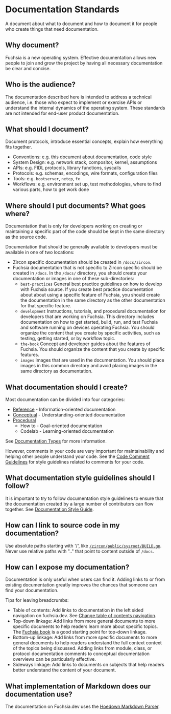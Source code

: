 # Documentation Standards

A document about what to document and how to document it for people who create things that need
documentation.

## Why document?

Fuchsia is a new operating system. Effective documentation allows new people to join and grow the
project by having all necessary documentation be clear and concise.

## Who is the audience?

The documentation described here is intended to address a technical audience, i.e. those who expect
to implement or exercise APIs or understand the internal dynamics of the operating system. These
standards are not intended for end-user product documentation.

## What should I document?

Document protocols, introduce essential concepts, explain how everything fits together.

- Conventions: e.g. this document about documentation, code style
- System Design: e.g. network stack, compositor, kernel, assumptions
- APIs: e.g. FIDL protocols, library functions, syscalls
- Protocols: e.g. schemas, encodings, wire formats, configuration files
- Tools: e.g. `bootserver`, `netcp`, `fx`
- Workflows: e.g. environment set up, test methodologies, where to find various
  parts, how to get work done

## Where should I put documents?  What goes where?

Documentation that is only for developers working on creating or maintaining
a specific part of the code should be kept in the same directory as the source code.

Documentation that should be generally available to developers must be
available in one of two locations:

* Zircon specific documentation should be created in `/docs/zircon`.
* Fuchsia documentation that is not specific to Zircon specific should
   be created in `/docs`.  In the `/docs/` directory, you should create your
   documentation or images in one of these sub-directories:
    * `best-practices`
       General best practice guidelines on how to develop with Fuchsia source.
       If you create best practice documentation about about using a specific
       feature of Fuchsia, you should create the documentation in the same
       directory as the other documentation for that specific feature.
    *  `development`
        Instructions, tutorials, and procedural documentation for developers
        that are working on Fuchsia. This directory includes documentation
        on how to get started, build, run, and test Fuchsia and software
        running on devices operating Fuchsia. You should organize the content
        that you create by specific activities, such as testing, getting
        started, or by workflow topic.
    * `the-book`
        Concept and developer guides about the features of Fuchsia. You
        should organize the content that you create by specific features.
    * `images`
        Images that are used in the documentation. You should place images in
        this common directory and avoid placing images in the same directory
        as documentation.

## What documentation should I create?

Most documentation can be divided into four categories:

- [Reference](documentation_types.md#reference-documentation) - Information-oriented documentation
- [Conceptual](documentation_types.md#conceptual-documentation) - Understanding-oriented
  documentation
- [Procedural](documentation_types.md#procedural-documentation)
    - How to - Goal-oriented documentation
    - Codelab - Learning-oriented documentation

See [Documentation Types](documentation_types.md) for more information.

However, comments in your code are very important for maintainability and helping other people
understand your code. See the [Code Comment Guidelines](documentation_comments.md) for style guidelines
related to comments for your code.

## What documentation style guidelines should I follow?

It is important to try to follow documentation style guidelines to ensure that the documentation
created by a large number of contributors can flow together. See
[Documentation Style Guide](documentation_style_guide.md).

## How can I link to source code in my documentation?

Use absolute paths starting with '/', like [`/zircon/public/sysroot/BUILD.gn`](/zircon/public/sysroot/BUILD.gn).
Never use relative paths with ".." that point to content outside of `/docs`.

## How can I expose my documentation?

Documentation is only useful when users can find it. Adding links to or from existing documentation
greatly improves the chances that someone can find your documentation.

Tips for leaving breadcrumbs:

- Table of contents: Add links to documentation in the left sided navigation
  on fuchsia.dev. See
  [Change table of contents navigation](documentation_navigation_toc.md).
- Top-down linkage: Add links from more general documents to more specific documents to help
  readers learn more about specific topics. The [Fuchsia book](/docs/concepts/README.md) is a good
  starting point for top-down linkage.
- Bottom-up linkage: Add links from more specific documents to more general documents to help
  readers understand the full context context of the topics being discussed. Adding links from
  module, class, or protocol documentation comments to conceptual documentation overviews can be
  particularly effective.
- Sideways linkage: Add links to documents on subjects that help readers better understand the
  content of your document.

## What implementation of Markdown does our documentation use?

The documentation on Fuchsia.dev uses the
[Hoedown Markdown Parser](https://github.com/hoedown/hoedown).
